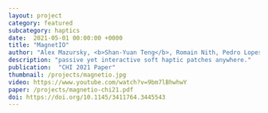 ```yaml
---
layout: project
category: featured
subcategory: haptics
date:  2021-05-01 00:00:00 +0000
title: "MagnetIO"
author: "Alex Mazursky, <b>Shan-Yuan Teng</b>, Romain Nith, Pedro Lopes"
description: "passive yet interactive soft haptic patches anywhere."
publication:  "CHI 2021 Paper"
thumbnail: /projects/magnetio.jpg
video: https://www.youtube.com/watch?v=9bm7lBhwhwY
paper: /projects/magnetio-chi21.pdf
doi: https://doi.org/10.1145/3411764.3445543
---
```

